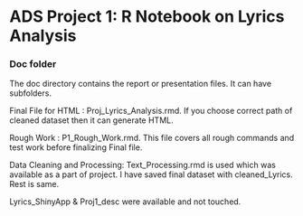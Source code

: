 # ADS Project 1:  R Notebook on Lyrics Analysis

### Doc folder

The doc directory contains the report or presentation files. It can have subfolders.  

Final File for HTML : Proj_Lyrics_Analysis.rmd. If you choose correct path of cleaned dataset then it can generate HTML. 

Rough Work : P1_Rough_Work.rmd. This file covers all rough commands and test work before finalizing Final file. 

Data Cleaning and Processing: Text_Processing.rmd is used which was available as a part of project. I have saved final dataset with cleaned_Lyrics. Rest is same.

Lyrics_ShinyApp & Proj1_desc were available and not touched. 
